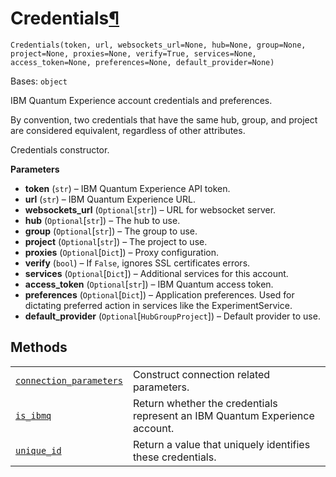 # Credentials[¶](#credentials "Permalink to this headline")

<span id="undefined" />

`Credentials(token, url, websockets_url=None, hub=None, group=None, project=None, proxies=None, verify=True, services=None, access_token=None, preferences=None, default_provider=None)`

Bases: `object`

IBM Quantum Experience account credentials and preferences.

<Admonition title="Note" type="note">
  By convention, two credentials that have the same hub, group, and project are considered equivalent, regardless of other attributes.
</Admonition>

Credentials constructor.

**Parameters**

*   **token** (`str`) – IBM Quantum Experience API token.
*   **url** (`str`) – IBM Quantum Experience URL.
*   **websockets\_url** (`Optional`\[`str`]) – URL for websocket server.
*   **hub** (`Optional`\[`str`]) – The hub to use.
*   **group** (`Optional`\[`str`]) – The group to use.
*   **project** (`Optional`\[`str`]) – The project to use.
*   **proxies** (`Optional`\[`Dict`]) – Proxy configuration.
*   **verify** (`bool`) – If `False`, ignores SSL certificates errors.
*   **services** (`Optional`\[`Dict`]) – Additional services for this account.
*   **access\_token** (`Optional`\[`str`]) – IBM Quantum access token.
*   **preferences** (`Optional`\[`Dict`]) – Application preferences. Used for dictating preferred action in services like the ExperimentService.
*   **default\_provider** (`Optional`\[`HubGroupProject`]) – Default provider to use.

## Methods

|                                                                                                                                                                                                                                          |                                                                             |
| ---------------------------------------------------------------------------------------------------------------------------------------------------------------------------------------------------------------------------------------- | --------------------------------------------------------------------------- |
| [`connection_parameters`](qiskit.providers.ibmq.credentials.Credentials.connection_parameters#qiskit.providers.ibmq.credentials.Credentials.connection_parameters "qiskit.providers.ibmq.credentials.Credentials.connection_parameters") | Construct connection related parameters.                                    |
| [`is_ibmq`](qiskit.providers.ibmq.credentials.Credentials.is_ibmq#qiskit.providers.ibmq.credentials.Credentials.is_ibmq "qiskit.providers.ibmq.credentials.Credentials.is_ibmq")                                                         | Return whether the credentials represent an IBM Quantum Experience account. |
| [`unique_id`](qiskit.providers.ibmq.credentials.Credentials.unique_id#qiskit.providers.ibmq.credentials.Credentials.unique_id "qiskit.providers.ibmq.credentials.Credentials.unique_id")                                                 | Return a value that uniquely identifies these credentials.                  |
